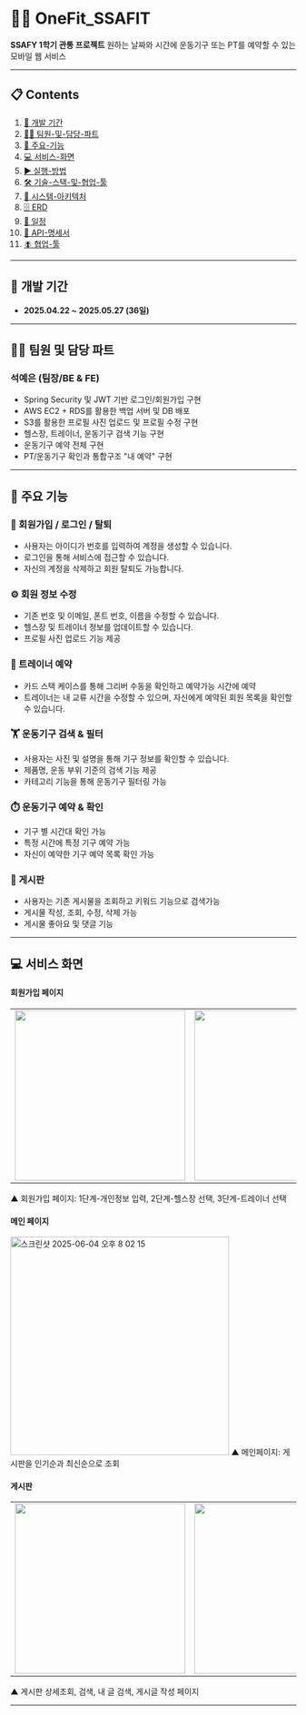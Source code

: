 # 🏋️‍♀️ OneFit\_SSAFIT

**SSAFY 1학기 관통 프로젝트**
원하는 날짜와 시간에 운동기구 또는 PT를 예약할 수 있는 모바일 웹 서비스

---

## 📋 Contents

1. [📆 개발 기간](#개발-기간)
2. [👩‍💻 팀원-및-담당-파트](#팀원-및-담당-파트)
3. [🧩 주요-기능](#주요-기능)
4. [💻 서비스-화면](#서비스-화면)
5. [▶️ 실행-방법](#실행-방법)
6. [🛠️ 기술-스택-및-협업-툴](#기술-스택-및-협업-툴)
7. [📐 시스템-아키텍처](#시스템-아키텍처)
8. [🗄️ ERD](#erd)
9. [📅 일정](#일정)
10. [📡 API-명세서](#api-명세서)
11. [🪰 협업-툴](#협업-툴)

---

## 📆 개발 기간

* **2025.04.22 \~ 2025.05.27 (36일)**

---

## 👩‍💻 팀원 및 담당 파트

### 석예은 (팀장/BE & FE)

* Spring Security 및 JWT 기반 로그인/회원가입 구현
* AWS EC2 + RDS를 활용한 백업 서버 및 DB 배포
* S3를 활용한 프로필 사진 업로드 및 프로필 수정 구현
* 헬스장, 트레이너, 운동기구 검색 기능 구현
* 운동기구 예약 전체 구현
* PT/운동기구 확인과 통합구조 "내 예약" 구현

---

## 🧩 주요 기능

### 🔐 회원가입 / 로그인 / 탈퇴

* 사용자는 아이디가 번호를 입력하여 계정을 생성할 수 있습니다.
* 로그인을 통해 서비스에 접근할 수 있습니다.
* 자신의 계정을 삭제하고 회원 탈퇴도 가능합니다.

### ⚙️ 회원 정보 수정

* 기존 번호 및 이메일, 폰트 번호, 이름을 수정할 수 있습니다.
* 헬스장 및 트레이너 정보를 업데이트할 수 있습니다.
* 프로필 사진 업로드 기능 제공

### 👤 트레이너 예약

* 카드 스택 케이스를 통해 그리버 수동을 확인하고 예약가능 시간에 예약
* 트레이너는 내 교류 시간을 수정할 수 있으며, 자신에게 예약된 회원 목록을 확인할 수 있습니다.

### 🏋️️ 운동기구 검색 & 필터

* 사용자는 사진 및 설명을 통해 기구 정보를 확인할 수 있습니다.
* 제품명, 운동 부위 기준의 검색 기능 제공
* 카테고리 기능을 통해 운동기구 필터링 가능

### ⏱️ 운동기구 예약 & 확인

* 기구 별 시간대 확인 가능
* 특정 시간에 특정 기구 예약 가능
* 자신이 예약한 기구 예약 목록 확인 가능

### 📜 게시판

* 사용자는 기존 게시물을 조회하고 키워드 기능으로 검색가능
* 게시물 작성, 조회, 수정, 삭제 가능
* 게시물 좋아요 및 댓글 기능

---

## 💻 서비스 화면

#### 회원가입 페이지

<table><tr>
<td><img src="https://github.com/user-attachments/assets/594c999d-c5d2-4f21-919f-c71ea88d9f67" width="300"/></td>
<td><img src="https://github.com/user-attachments/assets/f36c7251-3c24-4f39-8df8-1fefe2e83954" width="300"/></td>
<td><img src="https://github.com/user-attachments/assets/36f717b8-be20-44f5-9071-ffba5bfbf941" width="300"/></td>
<td><img src="https://github.com/user-attachments/assets/cf98b1bc-446a-406a-98a5-e119b424eb48" width="300"/></td>
</tr></table>
▲ 회원가입 페이지: 1단계-개인정보 입력, 2단계-헬스장 선택, 3단계-트레이너 선택

#### 메인 페이지
<img width="385" alt="스크린샷 2025-06-04 오후 8 02 15" src="https://github.com/user-attachments/assets/c5b8c128-49ce-4dbc-b964-93139cc5c472" />
▲ 메인페이지: 게시판을 인기순과 최신순으로 조회

#### 게시판 

<table><tr>
<td><img src="https://github.com/user-attachments/assets/6531b412-0c08-4843-9ae5-98e9336493f2" width="300"/></td>
<td><img src="https://github.com/user-attachments/assets/4fcd7503-41a9-49e8-ab51-216a6ad50c42" width="300"/></td>
<td><img src="https://github.com/user-attachments/assets/8b121dd4-40ae-4206-9ded-7f2c6fae5af4" width="300"/></td>
<td><img src="https://github.com/user-attachments/assets/3ac4fe24-ab94-41fe-9837-99063d61ce0b" width="300"/></td>
</tr></table>
▲ 게시판 상세조회, 검색, 내 글 검색, 게시글 작성 페이지


---


